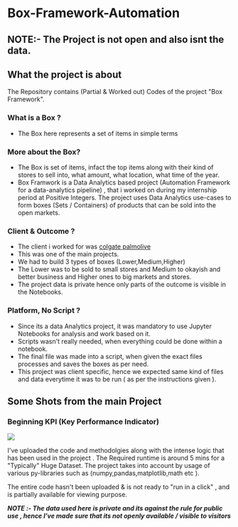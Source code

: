 # Box-Framework-Automation

## NOTE:- The Project is not open and also isnt the data.

## What the project is about
The Repository contains (Partial & Worked out) Codes of the project "Box Framework".

### What is a Box ?
- The Box here represents a set of items in simple terms

### More about the Box?
- The Box is set of items, infact the top items along with their kind of stores to sell into, what amount, what location, what time of the year.
- Box Framwork is a Data Analytics based project (Automation Framework for a data-analytics pipeline) , that i worked on during my internship period at Positive Integers. The project uses Data Analytics use-cases to form boxes (Sets / Containers) of products that can be sold into the open markets.

### Client & Outcome ?
- The client i worked for was [colgate palmolive](https://www.colgatepalmolive.com/en-us)
- This was one of the main projects.
- We had to build 3 types of boxes (Lower,Medium,Higher)
- The Lower was to be sold to small stores and Medium to okayish and better business and Higher ones to big markets and stores.
- The project data is private hence only parts of the outcome is visible in the Notebooks.

### Platform, No Script ?
- Since its a data Analytics project, it was mandatory to use Jupyter Notebooks for analysis and work based on it.
- Scripts wasn't really needed, when everything could be done within a notebook.
- The final file was made into a script, when given the exact files processes and saves the boxes as per need.
- This project was client specific, hence we expected same kind of files and data everytime it was to be run ( as per the instructions given ).

## Some Shots from the main Project

### Beginning KPI (Key Performance Indicator)
<img src="https://github.com/reekithak/Box-Framework-Automation/blob/master/image/1.kpi.JPG">



I've uploaded the code and methodolgies along with the intense logic that has been used in the project . The Required runtime is around 5 mins for a "Typically" Huge Dataset.
The project takes into account by usage of various py-libraries such as (numpy,pandas,matplotlib,math etc ).

The entire code hasn't been uploaded & is not ready to "run in a click" , and is partially available for viewing purpose. 

***NOTE :- The data used here is private and its against the rule for public use , hence I've made sure that its not openly available / visible to visitors***
